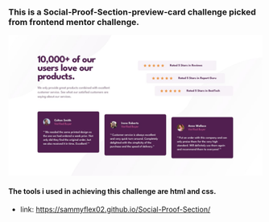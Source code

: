 ### This is a Social-Proof-Section-preview-card challenge picked from frontend mentor challenge.
![preview](screenshot.jpg)
#### The tools i used in achieving this challenge are html and css.
- link: https://sammyflex02.github.io/Social-Proof-Section/
